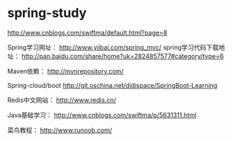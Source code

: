 # spring-study

http://www.cnblogs.com/swiftma/default.html?page=8

Spring学习网址：
http://www.yiibai.com/spring_mvc/
spring学习代码下载地址：
http://pan.baidu.com/share/home?uk=2824857577#category/type=6

Maven依赖：
http://mvnrepository.com/

Spring-cloud/boot
http://git.oschina.net/didispace/SpringBoot-Learning

Redis中文网站：
http://www.redis.cn/

Java基础学习：
http://www.cnblogs.com/swiftma/p/5631311.html

菜鸟教程：
http://www.runoob.com/

